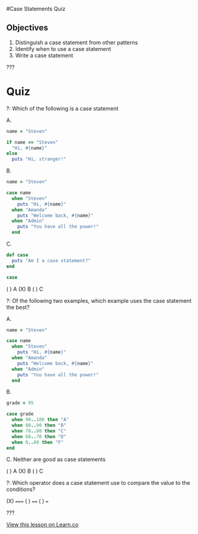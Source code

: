 #Case Statements Quiz

## Objectives

1. Distinguish a case statement from other patterns
2. Identify when to use a case statement
3. Write a case statement

???

# Quiz

?: Which of the following is a case statement

A.

```ruby
name = "Steven"

if name == "Steven"
  "Hi, #{name}"
else
  puts "Hi, stranger!"
``` 

B.

```ruby
name = "Steven"

case name
  when "Steven"
    puts "Hi, #{name}"
  when "Amanda"
    puts "Welcome back, #{name}"
  when "Admin"
    puts "You have all the power!"
  end
``` 

C.

```ruby
def case
  puts "Am I a case statement?"
end

case
```

( ) A
(X) B
( ) C

?: Of the following two examples, which example uses the case statement the best?

A.

```ruby
name = "Steven"

case name
  when "Steven"
    puts "Hi, #{name}"
  when "Amanda"
    puts "Welcome back, #{name}"
  when "Admin"
    puts "You have all the power!"
  end
```

B.

```ruby
grade = 95

case grade
  when 90..100 then "A" 
  when 80..90 then "B"
  when 70..80 then "C"
  when 60..70 then "D"
  when 0..60 then "F"
end
```

C. Neither are good as case statements

( ) A
(X) B
( ) C

?: Which operator does a case statement use to compare the value to the conditions?

(X) `===`
( ) `==`
( ) `=`

???

<a href='https://learn.co/lessons/case-statements-quiz' data-visibility='hidden'>View this lesson on Learn.co</a>
